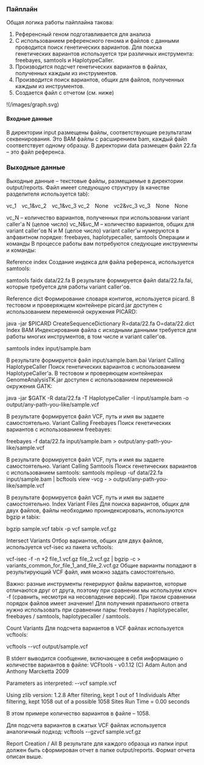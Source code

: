 ### Пайплайн
Общая логика работы пайплайна такова:

1. Референсный геном подготавливается для анализа
1. С использованием референсного генома и файлов с данными проводится поиск генетических вариантов.  Для поиска генетических вариантов используется три различных инструмента: freebayes, samtools и HaplotypeCaller.
1. Производится подсчет генетических вариантов в файлах, полученных каждым из инструментов.
1. Производится поиск вариантов, общих для файлов, полученных каждым из инструментов.
1. Создается файл с отчетом (см. ниже)

!(/images/graph.svg)


#### Входные данные
В директории input размещены файлы, соответствующие результатам секвенирования. Это BAM файлы с расширением bam, каждый файл соответствует одному образцу.
В директории data размещен файл 22.fa – это файл референса.
### Выходные данные
Выходные данные – текстовые файлы, размещаемые в директории output/reports. Файл имеет следующую структуру (в качестве разделителя используется tab):

vc_1 vc_1&vc_2 vc_1&vc_3
vc_2 None vc2&vc_3
vc_3 None None

vc_N – количество вариантов, полученных при использовании variant caller'а N (целое число)
vc_N&vc_M – количество вариантов, общих для variant caller'ов N и M (целое число)
variant caller'ы нумеруются в алфавитном порядке: freebayes, haplotypecaller, samtools
Операции и команды
В процессе работы вам потребуются следующие инструменты и команды:

Reference index
Создание индекса для файла референса, используется samtools:

samtools faidx data/22.fa 
В результате формируется файл data/22.fa.fai, которые требуется для работы variant caller'ов.

Reference dict
Формирование словаря контигов, используется picard. В тестовом и проверяжщем контейнере picard.jar доступен с использованием переменной окружения PICARD:

java -jar $PICARD CreateSequenceDictionary R=data/22.fa O=data/22.dict
Index BAM
Индексирования файла с исходными данными требуется для работы многих инструментов, в том числе и variant caller'ов.

samtools index input/sample.bam

В результате формируется файл input/sample.bam.bai
Variant Calling HaplotypeCaller
Поиск генетических вариантов с использованием HaplotypeCaller'а. В тестовом и проверяющем контейнерах GenomeAnalysisTK.jar доступен с использованием переменной окружения GATK:

java -jar $GATK -R data/22.fa -T HaplotypeCaller -I input/sample.bam -o output/any-path-you-like/sample.vcf

В результате формируется файл VCF, путь и имя вы задаете самостоятельно.
Variant Calling Freebayes
Поиск генетических вариантов с использованием freebayes:

freebayes -f data/22.fa input/sample.bam > output/any-path-you-like/sample.vcf

В результате формируется файл VCF, путь и имя вы задаете самостоятельно. 
Variant Calling Samtools
Поиск генетических вариантов с использованием samtools:
samtools mpileup -uf data/22.fa input/sample.bam | bcftools view -vcg - > output/any-path-you-like/sample.vcf

В результате формируется файл VCF, путь и имя вы задаете самостоятельно. 
Index Variant Files
Для поиска вариантов, общих для двух файлов, файлы необходимо проиндексировать, используются bgzip и tabix:

bgzip sample.vcf
tabix -p vcf sample.vcf.gz

Intersect Variants
Отбор вариантов, общих для двух файлов, используется vcf-isec из пакета vcftools:

vcf-isec -f -n +2 file_1.vcf.gz file_2.vcf.gz | bgzip -c > variants_common_for_file_1_and_file_2.vcf.gz
Общие варианты попадают в результирующий VCF файл, имя можно задать самостоятельно.

Важно: разные инструменты генерируют файлы вариантов, которые отличаются друг от друга, поэтому при сравнении мы используем ключ -f (сравнить, несмотря на несовпадение версий). При таком сравнении порядок файлов имеет значение! Для получения правильного ответа нужно использовать при сравнении пары: freebayes / haplotypecaller,  freebayes / samtools,  haplotypecaller / samtools.

Count Variants
Для подсчета вариантов в VCF файлах используется vcftools:

vcftools --vcf output/sample.vcf

В stderr выводится сообщение, включающее в себя информацию о количестве вариантов в файле:
VCFtools - v0.1.12
(C) Adam Auton and Anthony Marcketta 2009

Parameters as interpreted:
  --vcf sample.vcf

Using zlib version: 1.2.8
After filtering, kept 1 out of 1 Individuals
After filtering, kept 1058 out of a possible 1058 Sites
Run Time = 0.00 seconds
 
В этом примере количество вариантов в файле – 1058.

Для подсчета вариантов в сжатых VCF файлах используется аналогичный подход:
vcftools --gzvcf sample.vcf.gz

Report Creation / All
В результате для каждого образца из папки input должен быть сформирован отчет в папке output/reports. Формат отчета описан выше.
